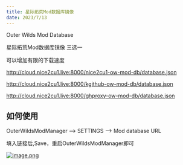 ```yaml
---
title: 星际拓荒Mod数据库镜像
date: 2023/7/13
---
```


Outer Wilds Mod Database

星际拓荒Mod数据库镜像 三选一


可以增加有限的下载速度




http://cloud.nice2cu1.live:8000/nice2cu1-ow-mod-db/database.json

http://cloud.nice2cu1.live:8000/kgithub-ow-mod-db/database.json

http://cloud.nice2cu1.live:8000/ghproxy-ow-mod-db/database.json

## 如何使用

OuterWildsModManager --> SETTINGS --> Mod database URL

填入链接后,Save，重启OuterWildsModManager即可

[![image.png](https://s1.ax1x.com/2023/07/13/pChsQa9.png)](https://imgse.com/i/pChsQa9)

